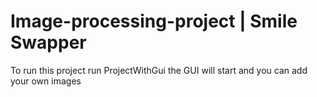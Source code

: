 # Image-processing-project | Smile Swapper

To run this project run ProjectWithGui
the GUI will start and you can add your own images

